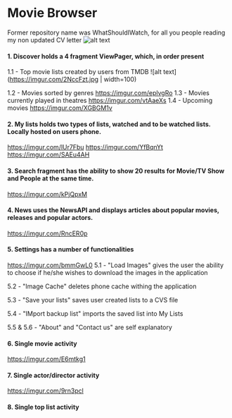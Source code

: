 # Movie Browser
Former repository name was WhatShouldIWatch, for all you people reading my non updated CV letter
![alt text](http://url/to/img.png)
#### 1. Discover holds a 4 fragment ViewPager, which, in order present

  1.1 - Top movie lists created by users from TMDB
![alt text](https://imgur.com/2NccFzt.jpg | width=100)
  
  1.2 - Movies sorted by genres
  https://imgur.com/eplvgRo
  1.3 - Movies currently played in theatres
  https://imgur.com/vtAaeXs
  1.4 - Upcoming movies
  https://imgur.com/XGBGM1v

#### 2. My lists holds two types of lists, watched and to be watched lists. Locally hosted on users phone. 
https://imgur.com/lUr7Fbu
https://imgur.com/YfBqnYt
https://imgur.com/SAEu4AH
#### 3. Search fragment has the ability to show 20 results for Movie/TV Show and People at the same time. 
https://imgur.com/kPjQpxM
#### 4. News uses the NewsAPI and displays articles about popular movies, releases and popular actors. 
https://imgur.com/RncER0p
#### 5. Settings has a number of functionalities
https://imgur.com/bmmGwL0
  5.1 - "Load Images" gives the user the ability to choose if he/she wishes to download the images in the application
  
  5.2 - "Image Cache" deletes phone cache withing the application
  
  5.3 - "Save your lists" saves user created lists to a CVS file
  
  5.4 - "IMport backup list" imports the saved list into My Lists
  
  5.5 & 5.6 - "About" and "Contact us" are self explanatory
  
#### 6. Single movie activity
https://imgur.com/E6mtkg1

#### 7. Single actor/director activity
https://imgur.com/9rn3pcl

#### 8. Single top list activity
